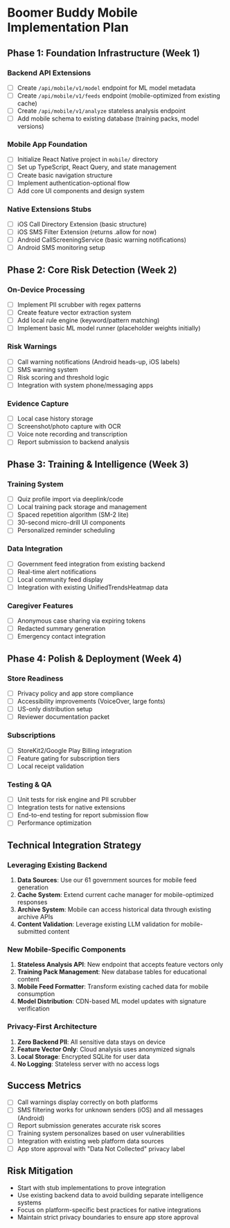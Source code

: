 # Boomer Buddy Mobile Implementation Plan

## Phase 1: Foundation Infrastructure (Week 1)
### Backend API Extensions
- [ ] Create `/api/mobile/v1/model` endpoint for ML model metadata
- [ ] Create `/api/mobile/v1/feeds` endpoint (mobile-optimized from existing cache)
- [ ] Create `/api/mobile/v1/analyze` stateless analysis endpoint
- [ ] Add mobile schema to existing database (training packs, model versions)

### Mobile App Foundation
- [ ] Initialize React Native project in `mobile/` directory
- [ ] Set up TypeScript, React Query, and state management
- [ ] Create basic navigation structure
- [ ] Implement authentication-optional flow
- [ ] Add core UI components and design system

### Native Extensions Stubs
- [ ] iOS Call Directory Extension (basic structure)
- [ ] iOS SMS Filter Extension (returns .allow for now)
- [ ] Android CallScreeningService (basic warning notifications)
- [ ] Android SMS monitoring setup

## Phase 2: Core Risk Detection (Week 2)
### On-Device Processing
- [ ] Implement PII scrubber with regex patterns
- [ ] Create feature vector extraction system
- [ ] Add local rule engine (keyword/pattern matching)
- [ ] Implement basic ML model runner (placeholder weights initially)

### Risk Warnings
- [ ] Call warning notifications (Android heads-up, iOS labels)
- [ ] SMS warning system
- [ ] Risk scoring and threshold logic
- [ ] Integration with system phone/messaging apps

### Evidence Capture
- [ ] Local case history storage
- [ ] Screenshot/photo capture with OCR
- [ ] Voice note recording and transcription
- [ ] Report submission to backend analysis

## Phase 3: Training & Intelligence (Week 3)
### Training System
- [ ] Quiz profile import via deeplink/code
- [ ] Local training pack storage and management
- [ ] Spaced repetition algorithm (SM-2 lite)
- [ ] 30-second micro-drill UI components
- [ ] Personalized reminder scheduling

### Data Integration
- [ ] Government feed integration from existing backend
- [ ] Real-time alert notifications
- [ ] Local community feed display
- [ ] Integration with existing UnifiedTrendsHeatmap data

### Caregiver Features
- [ ] Anonymous case sharing via expiring tokens
- [ ] Redacted summary generation
- [ ] Emergency contact integration

## Phase 4: Polish & Deployment (Week 4)
### Store Readiness
- [ ] Privacy policy and app store compliance
- [ ] Accessibility improvements (VoiceOver, large fonts)
- [ ] US-only distribution setup
- [ ] Reviewer documentation packet

### Subscriptions
- [ ] StoreKit2/Google Play Billing integration
- [ ] Feature gating for subscription tiers
- [ ] Local receipt validation

### Testing & QA
- [ ] Unit tests for risk engine and PII scrubber
- [ ] Integration tests for native extensions
- [ ] End-to-end testing for report submission flow
- [ ] Performance optimization

## Technical Integration Strategy

### Leveraging Existing Backend
1. **Data Sources**: Use our 61 government sources for mobile feed generation
2. **Cache System**: Extend current cache manager for mobile-optimized responses
3. **Archive System**: Mobile can access historical data through existing archive APIs
4. **Content Validation**: Leverage existing LLM validation for mobile-submitted content

### New Mobile-Specific Components
1. **Stateless Analysis API**: New endpoint that accepts feature vectors only
2. **Training Pack Management**: New database tables for educational content
3. **Mobile Feed Formatter**: Transform existing cached data for mobile consumption
4. **Model Distribution**: CDN-based ML model updates with signature verification

### Privacy-First Architecture
1. **Zero Backend PII**: All sensitive data stays on device
2. **Feature Vector Only**: Cloud analysis uses anonymized signals
3. **Local Storage**: Encrypted SQLite for user data
4. **No Logging**: Stateless server with no access logs

## Success Metrics
- [ ] Call warnings display correctly on both platforms
- [ ] SMS filtering works for unknown senders (iOS) and all messages (Android)
- [ ] Report submission generates accurate risk scores
- [ ] Training system personalizes based on user vulnerabilities
- [ ] Integration with existing web platform data sources
- [ ] App store approval with "Data Not Collected" privacy label

## Risk Mitigation
- Start with stub implementations to prove integration
- Use existing backend data to avoid building separate intelligence systems
- Focus on platform-specific best practices for native integrations
- Maintain strict privacy boundaries to ensure app store approval